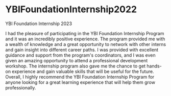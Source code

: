 # YBIFoundationInternship2022
YBI Foundation Internship 2023

I had the pleasure of participating in the YBI Foundation Internship Program and it was an incredibly positive experience. The program provided me with a wealth of knowledge and a great opportunity to network with other interns and gain insight into different career paths. I was provided with excellent guidance and support from the program's coordinators, and I was even given an amazing opportunity to attend a professional development workshop. The internship program also gave me the chance to get hands-on experience and gain valuable skills that will be useful for the future. Overall, I highly recommend the YBI Foundation Internship Program for anyone looking for a great learning experience that will help them grow professionally.
